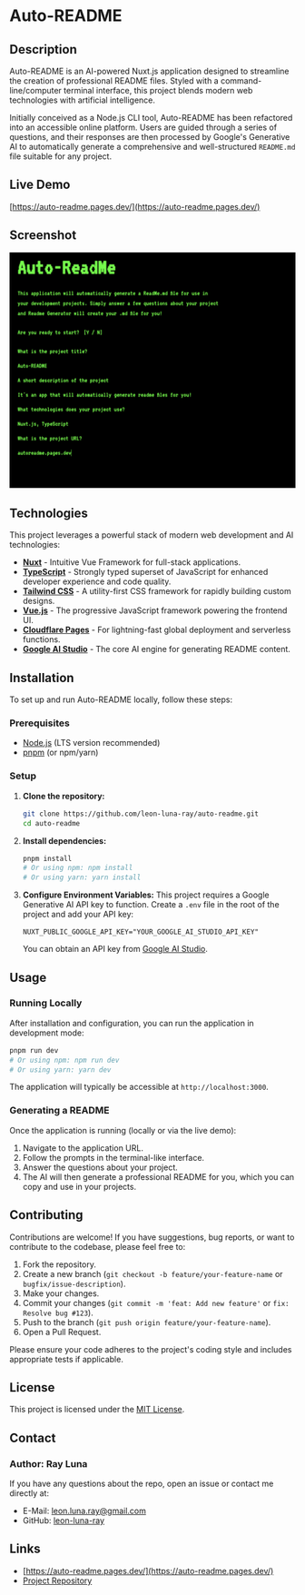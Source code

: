 # Auto-README

## Description

Auto-README is an AI-powered Nuxt.js application designed to streamline the creation of professional README files. Styled with a command-line/computer terminal interface, this project blends modern web technologies with artificial intelligence.

Initially conceived as a Node.js CLI tool, Auto-README has been refactored into an accessible online platform. Users are guided through a series of questions, and their responses are then processed by Google's Generative AI to automatically generate a comprehensive and well-structured `README.md` file suitable for any project.

## Live Demo

[https://auto-readme.pages.dev/](https://auto-readme.pages.dev/)

## Screenshot

![Auto-README Screenshot](./assets/img/screen-2.png)

## Technologies

This project leverages a powerful stack of modern web development and AI technologies:

*   **[Nuxt](https://nuxt.com/)** - Intuitive Vue Framework for full-stack applications.
*   **[TypeScript](https://www.typescriptlang.org/)** - Strongly typed superset of JavaScript for enhanced developer experience and code quality.
*   **[Tailwind CSS](https://tailwindcss.com/)** - A utility-first CSS framework for rapidly building custom designs.
*   **[Vue.js](https://vuejs.org/)** - The progressive JavaScript framework powering the frontend UI.
*   **[Cloudflare Pages](https://pages.cloudflare.com/)** - For lightning-fast global deployment and serverless functions.
*   **[Google AI Studio](https://ai.google.dev/)** - The core AI engine for generating README content.

## Installation

To set up and run Auto-README locally, follow these steps:

### Prerequisites

*   [Node.js](https://nodejs.org/) (LTS version recommended)
*   [pnpm](https://pnpm.io/) (or npm/yarn)

### Setup

1.  **Clone the repository:**
    ```bash
    git clone https://github.com/leon-luna-ray/auto-readme.git
    cd auto-readme
    ```

2.  **Install dependencies:**
    ```bash
    pnpm install
    # Or using npm: npm install
    # Or using yarn: yarn install
    ```

3.  **Configure Environment Variables:**
    This project requires a Google Generative AI API key to function.
    Create a `.env` file in the root of the project and add your API key:

    ```dotenv
    NUXT_PUBLIC_GOOGLE_API_KEY="YOUR_GOOGLE_AI_STUDIO_API_KEY"
    ```
    You can obtain an API key from [Google AI Studio](https://ai.google.dev/).

## Usage

### Running Locally

After installation and configuration, you can run the application in development mode:

```bash
pnpm run dev
# Or using npm: npm run dev
# Or using yarn: yarn dev
```

The application will typically be accessible at `http://localhost:3000`.

### Generating a README

Once the application is running (locally or via the live demo):

1.  Navigate to the application URL.
2.  Follow the prompts in the terminal-like interface.
3.  Answer the questions about your project.
4.  The AI will then generate a professional README for you, which you can copy and use in your projects.

## Contributing

Contributions are welcome! If you have suggestions, bug reports, or want to contribute to the codebase, please feel free to:

1.  Fork the repository.
2.  Create a new branch (`git checkout -b feature/your-feature-name` or `bugfix/issue-description`).
3.  Make your changes.
4.  Commit your changes (`git commit -m 'feat: Add new feature'` or `fix: Resolve bug #123`).
5.  Push to the branch (`git push origin feature/your-feature-name`).
6.  Open a Pull Request.

Please ensure your code adheres to the project's coding style and includes appropriate tests if applicable.

## License

This project is licensed under the [MIT License](LICENSE).

## Contact

### Author: Ray Luna

If you have any questions about the repo, open an issue or contact me directly at:

- E-Mail: leon.luna.ray@gmail.com
- GitHub: [leon-luna-ray](https://github.com/leon-luna-ray)

## Links

- [https://auto-readme.pages.dev/](https://auto-readme.pages.dev/)
- [Project Repository](https://github.com/leon-luna-ray/auto-readme/)
